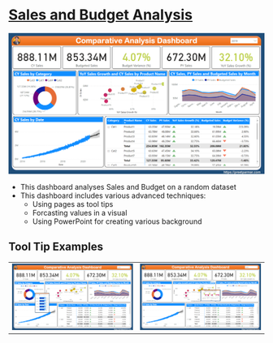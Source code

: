 # [Sales and Budget Analysis](https://github.com/preetparmar/Data-Visualization/tree/main/Power%20BI%20Projects/Sales%20and%20Budget%20Analysis)

![dashboard](https://github.com/preetparmar/Data-Visualization/blob/main/Sales%20and%20Budget%20Analysis/Resources/Images/Dashboard.png)

- This dashboard analyses Sales and Budget on a random dataset
- This dashboard includes various advanced techniques:
  - Using pages as tool tips
  - Forcasting values in a visual
  - Using PowerPoint for creating various background

## Tool Tip Examples

|                                                                                                                                                 |                                                                                                                                                 |
| :---------------------------------------------------------------------------------------------------------------------------------------------: | :---------------------------------------------------------------------------------------------------------------------------------------------: |
| ![Tool Tip 1](https://github.com/preetparmar/Data-Visualization/blob/main/Sales%20and%20Budget%20Analysis/Resources/Images/Tool%20Tip%2001.png) | ![Tool Tip 2](https://github.com/preetparmar/Data-Visualization/blob/main/Sales%20and%20Budget%20Analysis/Resources/Images/Tool%20Tip%2002.png) |
